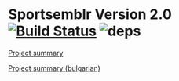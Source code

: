 # Sportsemblr Version 2.0 [![Build Status](https://travis-ci.org/lordendbear/Sportsemblr.2.svg?branch=master)](https://travis-ci.org/lordendbear/Sportsemblr.2) ![deps](https://david-dm.org/lordandbear/Sportsemblr.2.svg)

[Project summary](https://docs.google.com/document/d/1K2_rQsSbkaQfpO1gciDXHp_hNcb1nrNzrDXIeYQ9k5U/edit?usp=sharing)

[Project summary (bulgarian)](https://docs.google.com/document/d/1_pxe8EfrOkqVre16oB9b2NBAHJnNcvodLzZF2wz8UIk/edit?usp=sharing)
